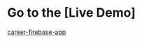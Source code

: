 # Go to the [Live Demo]

[career-firebase-app](https://career-firebase-app-130ad.web.app/?_gl=1*bacsqu*_ga*MTY5Mjk3MDk3MC4xNjk2OTg2MDI4*_ga_CW55HF8NVT*MTY5NzAwNjkwMi40LjEuMTY5NzAwODI5Ny4zOS4wLjA.)